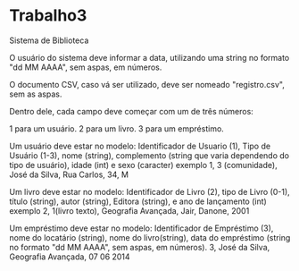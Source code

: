 # Trabalho3
Sistema de Biblioteca

O usuário do sistema deve informar a data, utilizando uma string no formato "dd MM AAAA", sem aspas, em números.

O documento CSV, caso vá ser utilizado, deve ser nomeado "registro.csv", sem as aspas.

Dentro dele, cada campo deve começar com um de três números:

1 para um usuário.
2 para um livro.
3 para um empréstimo.

Um usuário deve estar no modelo:
Identificador de Usuario (1), Tipo de Usuário (1-3), nome (string), complemento (string que varia dependendo do tipo de usuário), idade (int) e sexo (caracter)
exemplo
1, 3 (comunidade), José da Silva, Rua Carlos, 34, M

Um livro deve estar no modelo:
Identificador de Livro (2), tipo de Livro (0-1), título (string), autor (string), Editora (string), e ano de lançamento (int)
exemplo
2, 1(livro texto), Geografia Avançada, Jair, Danone, 2001

Um empréstimo deve estar no modelo:
Identificador de Empréstimo (3), nome do locatário (string), nome do livro(string), data do empréstimo (string no formato "dd MM AAAA", sem aspas, em números). 
3, José da Silva, Geografia Avançada, 07 06 2014

